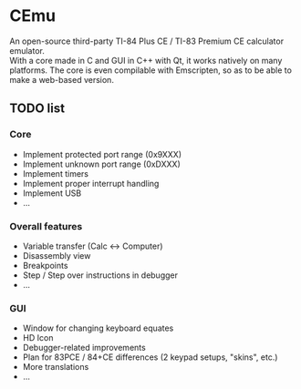 # CEmu
An open-source third-party TI-84 Plus CE / TI-83 Premium CE calculator emulator.  
With a core made in C and GUI in C++ with Qt, it works natively on many platforms. The core is even compilable with Emscripten, so as to be able to make a web-based version.

## TODO list
### Core
* Implement protected port range (0x9XXX)
* Implement unknown port range (0xDXXX)
* Implement timers
* Implement proper interrupt handling
* Implement USB
* ...

### Overall features
* Variable transfer (Calc <-> Computer)
* Disassembly view
* Breakpoints
* Step / Step over instructions in debugger
* ...

### GUI
* Window for changing keyboard equates
* HD Icon
* Debugger-related improvements
* Plan for 83PCE / 84+CE differences (2 keypad setups, "skins", etc.)
* More translations
* ...
